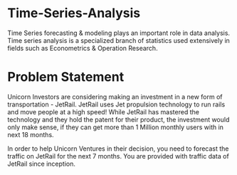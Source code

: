 # Time-Series-Analysis

Time Series forecasting & modeling plays an important role in data analysis. Time series analysis is a specialized branch of statistics used extensively in fields such as Econometrics & Operation Research.

# Problem Statement

Unicorn Investors are considering making an investment in a new form of transportation - JetRail. JetRail uses Jet propulsion technology to run rails and move people at a high speed! While JetRail has mastered the technology and they hold the patent for their product, the investment would only make sense, if they can get more than 1 Million monthly users with in next 18 months.

In order to help Unicorn Ventures in their decision, you need to forecast the traffic on JetRail for the next 7 months. You are provided with traffic data of JetRail since inception.
